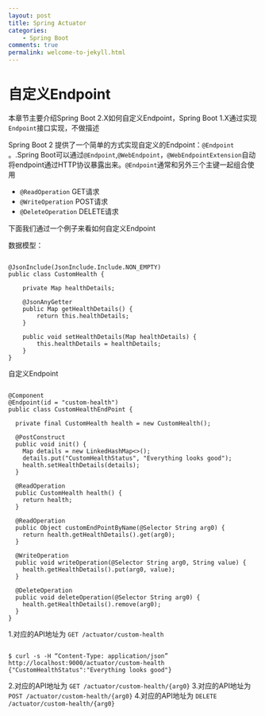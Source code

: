 ```yaml
---
layout: post
title: Spring Actuator
categories:
    - Spring Boot
comments: true
permalink: welcome-to-jekyll.html
---
```


# 自定义Endpoint 
本章节主要介绍Spring Boot 2.X如何自定义Endpoint，Spring Boot 1.X通过实现`Endpoint`接口实现，不做描述

Spring Boot 2 提供了一个简单的方式实现自定义的Endpoint：`@Endpoint` 。.Spring Boot可以通过`@Endpoint`,`@WebEndpoint`，`@WebEndpointExtension`自动将endpoint通过HTTP协议暴露出来。`@Endpoint`通常和另外三个主键一起组合使用

- `@ReadOperation` GET请求
- `@WriteOperation` POST请求
- `@DeleteOperation` DELETE请求

下面我们通过一个例子来看如何自定义Endpoint

数据模型：

<pre class="line-numbers "><code class="language-java">
@JsonInclude(JsonInclude.Include.NON_EMPTY)
public class CustomHealth {

    private Map<String, Object> healthDetails;

    @JsonAnyGetter
    public Map<String, Object> getHealthDetails() {
        return this.healthDetails;
    }

    public void setHealthDetails(Map<String, Object> healthDetails) {
        this.healthDetails = healthDetails;
    }
}
</code></pre>

自定义Endpoint
<pre class="line-numbers " data-line="15,20,25,30" data-line-offset><code class="language-java">
@Component
@Endpoint(id = "custom-health")
public class CustomHealthEndPoint {

  private final CustomHealth health = new CustomHealth();

  @PostConstruct
  public void init() {
    Map<String, Object> details = new LinkedHashMap<>();
    details.put("CustomHealthStatus", "Everything looks good");
    health.setHealthDetails(details);
  }

  @ReadOperation
  public CustomHealth health() {
    return health;
  }

  @ReadOperation
  public Object customEndPointByName(@Selector String arg0) {
    return health.getHealthDetails().get(arg0);
  }

  @WriteOperation
  public void writeOperation(@Selector String arg0, String value) {
    health.getHealthDetails().put(arg0, value);
  }

  @DeleteOperation
  public void deleteOperation(@Selector String arg0) {
    health.getHealthDetails().remove(arg0);
  }
}
</code></pre>

1.对应的API地址为 `GET /actuator/custom-health`
<pre class="line-numbers"><code class="language-shell">
$ curl -s -H “Content-Type: application/json” http://localhost:9000/actuator/custom-health
{"CustomHealthStatus":"Everything looks good"}
</code></pre>

2.对应的API地址为 `GET /actuator/custom-health/{arg0}`
3.对应的API地址为 `POST /actuator/custom-health/{arg0}`
4.对应的API地址为 `DELETE /actuator/custom-health/{arg0}`